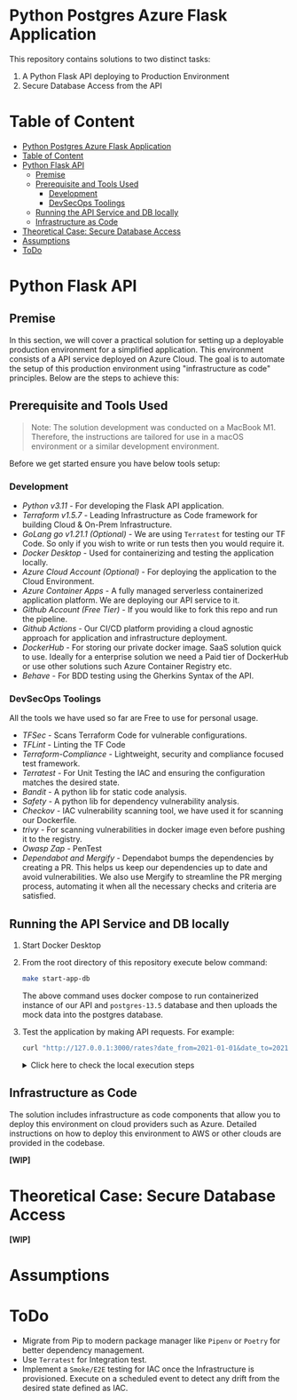 # Python Postgres Azure Flask Application

This repository contains solutions to two distinct tasks:

1. A Python Flask API deploying to Production Environment
2. Secure Database Access from the API
   
# Table of Content

- [Python Postgres Azure Flask Application](#python-postgres-azure-flask-application)
- [Table of Content](#table-of-content)
- [Python Flask API](#python-flask-api)
  - [Premise](#premise)
  - [Prerequisite and Tools Used](#prerequisite-and-tools-used)
    - [Development](#development)
    - [DevSecOps Toolings](#devsecops-toolings)
  - [Running the API Service and DB locally](#running-the-api-service-and-db-locally)
  - [Infrastructure as Code](#infrastructure-as-code)
- [Theoretical Case: Secure Database Access](#theoretical-case-secure-database-access)
- [Assumptions](#assumptions)
- [ToDo](#todo)

# Python Flask API
## Premise

In this section, we will cover a practical solution for setting up a deployable production environment for a simplified application. This environment consists of a API service deployed on Azure Cloud. The goal is to automate the setup of this production environment using "infrastructure as code" principles. Below are the steps to achieve this:

## Prerequisite and Tools Used

> Note: The solution development was conducted on a MacBook M1. Therefore, the instructions are tailored for use in a macOS environment or a similar development environment.

Before we get started ensure you have below tools setup:
### Development

- *Python v3.11* - For developing the Flask API application.
- *Terraform v1.5.7* - Leading Infrastructure as Code framework for building Cloud & On-Prem Infrastructure.
- *GoLang go v1.21.1 (Optional)* - We are using `Terratest` for testing our TF Code. So only if you wish to write or run tests then you would require it.
- *Docker Desktop* - Used for containerizing and testing the application locally.
- *Azure Cloud Account (Optional)* - For deploying the application to the Cloud Environment.
- *Azure Container Apps* - A fully managed serverless containerized application platform. We are deploying our API service to it.
- *Github Account (Free Tier)* - If you would like to fork this repo and run the pipeline.
- *Github Actions* - Our CI/CD platform providing a cloud agnostic approach for application and infrastructure deployment.
- *DockerHub* - For storing our private docker image. SaaS solution quick to use. Ideally for a enterprise solution we need a Paid tier of DockerHub or use other solutions such Azure Container Registry etc.
- *Behave* - For BDD testing using the Gherkins Syntax of the API.

### DevSecOps Toolings

All the tools we have used so far are Free to use for personal usage.

- *TFSec* - Scans Terraform Code for vulnerable configurations.
- *TFLint* - Linting the TF Code
- *Terraform-Compliance* - Lightweight, security and compliance focused test framework.
- *Terratest* - For Unit Testing the IAC and ensuring the configuration matches the desired state.
- *Bandit* - A python lib for static code analysis.
- *Safety* - A python lib for dependency vulnerability analysis.
- *Checkov* - IAC vulnerability scanning tool, we have used it for scanning our Dockerfile.
- *trivy* - For scanning vulnerabilities in docker image even before pushing it to the registry. 
- *Owasp Zap* - PenTest
- *Dependabot and Mergify* - Dependabot bumps the dependencies by creating a PR. This helps us keep our dependencies up to date and avoid vulnerabilities. We also use Mergify to streamline the PR merging process, automating it when all the necessary checks and criteria are satisfied.
## Running the API Service and DB locally
1. Start Docker Desktop
2. From the root directory of this repository execute below command:
    ```bash
    make start-app-db
    ```
    The above command uses docker compose to run containerized instance of our API and `postgres-13.5` database and then uploads the mock data into the postgres database.

3. Test the application by making API requests. For example:
   ```bash
   curl "http://127.0.0.1:3000/rates?date_from=2021-01-01&date_to=2021-01-31&orig_code=CNGGZ&dest_code=EETLL"
   ```
    <details>
    <summary>Click here to check the local execution steps</summary>
    
    #### Running the database

    There’s an SQL dump in `db/rates.sql` that needs to be loaded into a PostgreSQL 13.5 database.
    
    After installing the database, the data can be imported through:
    
    ```bash
    createdb rates
    psql -h localhost -U postgres < db/rates.sql
    ```
    
    You can verify that the database is running through:
    
    ```bash
    psql -h localhost -U postgres -c "SELECT 'alive'"
    ```
    
    The output should be something like:
    
    ```bash
     ?column?
    ----------
     alive
    (1 row)
    ```
    
    #### Running the API service
    
    Start from the `rates` folder.
    
    ##### Install prerequisites
    
    ```
    DEBIAN_FRONTEND=noninteractive apt-get update && apt-get install -y python3-pip
    pip install -U gunicorn
    pip3 install -Ur requirements.txt
    ```
    
    ##### Run the application
    ```
    gunicorn -b :3000 wsgi
    ```
    
    The API should now be running on [http://localhost:3000](http://localhost:3000).
    
    ##### Test the application
    
    Get average rates between ports:
    ```
    curl "http://127.0.0.1:3000/rates?date_from=2021-01-01&date_to=2021-01-31&orig_code=CNGGZ&dest_code=EETLL"
    ```
    
    The output should be something like this:
    ```json
    {
       "rates" : [
          {
             "count" : 3,
             "day" : "2021-01-31",
             "price" : 1154.33333333333
          },
          {
             "count" : 3,
             "day" : "2021-01-30",
             "price" : 1154.33333333333
          },
          ...
       ]
    }
    ```
    </details>

## Infrastructure as Code
The solution includes infrastructure as code components that allow you to deploy this environment on cloud providers such as Azure. Detailed instructions on how to deploy this environment to AWS or other clouds are provided in the codebase.

**[WIP]**

# Theoretical Case: Secure Database Access

**[WIP]**

# Assumptions

# ToDo
- Migrate from Pip to modern package manager like `Pipenv` or `Poetry` for better dependency management.
- Use `Terratest` for Integration test.
- Implement a `Smoke/E2E` testing for IAC once the Infrastructure is provisioned. Execute on a scheduled event to detect any drift from the desired state defined as IAC.